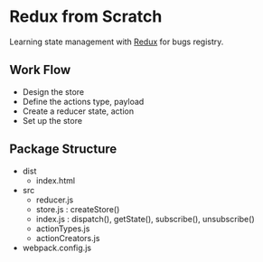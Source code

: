 # Redux from Scratch
Learning state management with [Redux](https://github.com/reduxjs/redux) for bugs registry.


## Work Flow

- Design the store
- Define the actions <props> type, payload
- Create a reducer <arguments> state, action
- Set up the store


## Package Structure

- dist
    - index.html
- src
    - reducer.js
    - store.js : createStore()
    - index.js : dispatch(), getState(), subscribe(), unsubscribe()
    - actionTypes.js
    - actionCreators.js
- webpack.config.js